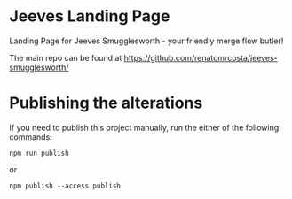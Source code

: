 # Jeeves Landing Page
Landing Page for Jeeves Smugglesworth - your friendly merge flow butler!

The main repo can be found at https://github.com/renatomrcosta/jeeves-smugglesworth/

# Publishing the alterations
If you need to publish this project manually, run the either of the following commands:

`npm run publish`

or 

`npm publish --access publish`
